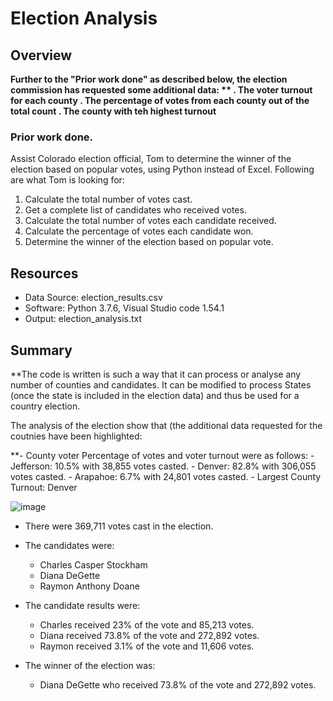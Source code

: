 # Election Analysis

## Overview
**Further to the "Prior work done" as described below, the election commission has requested some additional data:
**
. The voter turnout for each county
. The percentage of votes from each county out of the total count
. The county with teh highest turnout**

### Prior work done.
Assist Colorado election official, Tom to determine the winner of the election based on popular votes, using Python instead of Excel. Following are what Tom is looking for:

1. Calculate the total number of votes cast.
2. Get a complete list of candidates who received votes.
3. Calculate the total number of votes each candidate received.
4. Calculate the percentage of votes each candidate won.
5. Determine the winner of the election based on popular vote.

## Resources
- Data Source: election_results.csv
- Software: Python 3.7.6, Visual Studio code 1.54.1
- Output: election_analysis.txt

## Summary
**The code is written is such a way that it can process or analyse any number of counties and candidates. It can be modified to process States (once the state is included in the election data) and thus be used for a country election.
 
The analysis of the election show that (the additional data requested for the coutnies have been highlighted:

   **- County voter Percentage of votes and voter turnout were as follows:
		- Jefferson: 10.5% with 38,855 votes casted.
		- Denver: 82.8% with 306,055 votes casted.
		- Arapahoe: 6.7% with 24,801 votes casted.
    - Largest County Turnout: Denver


![image](https://user-images.githubusercontent.com/78666055/111475687-bcf8b680-8703-11eb-9244-5b905278b767.png)

- There were 369,711 votes cast in the election.
- The candidates were:

	- Charles Casper Stockham
	- Diana DeGette
	- Raymon Anthony Doane
- The candidate results were:
	- Charles received 23% of the vote and 85,213 votes.
	- Diana received 73.8% of the vote and 272,892 votes.
	- Raymon received 3.1% of the vote and 11,606 votes.
- The winner of the election was:
	- Diana DeGette who received 73.8% of the vote and 272,892 votes.
